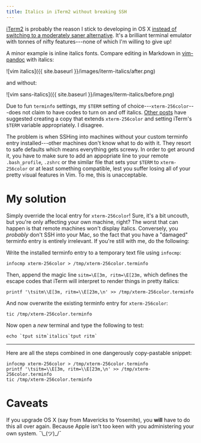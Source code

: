 ```yaml
---
title: Italics in iTerm2 without breaking SSH
---
```


[iTerm2][] is probably the reason I stick to developing in OS X [instead
of switching to a moderately saner alternative][Grey]. It's a brilliant
terminal emulator with tonnes of nifty features---none of which I'm
willing to give up!

A minor example is inline italics fonts. Compare editing in Markdown in
[vim-pandoc][] with italics:

![vim italics]({{ site.baseurl }}/images/iterm-italics/after.png)

and without:

![vim sans-italics]({{ site.baseurl }}/images/iterm-italics/before.png)

Due to fun `terminfo` settings, my `$TERM` setting of
choice---`xterm-256color`---does not claim to have codes to turn on and
off italics. [Other posts][pearce] have suggested creating a copy that
extends `xterm-256color` and setting iTerm's `$TERM` variable
appropriately. I disagree.

The problem is when SSHing into machines without your custom terminfo
entry installed---other machines don't know what to do with it. They
resort to safe defaults which means everything gets screwy. In order to
get around it, you have to make sure to add an appopriate line to your
remote `.bash_profile`, `.zshrc` or the similar file that sets your
`$TERM` to `xterm-256color` or at least something compatible, lest you
suffer losing all of your pretty visual features in Vim. To me, this is
unacceptable.

# My solution

Simply override the local entry for `xterm-256color`! Sure, it's a bit
uncouth, but you're only affecting your own machine, right? The worst
that can happen is that remote machines won't display italics.
Conversely, you _probably_ don't SSH into your Mac, so the fact that you
have a "damaged" terminfo entry is entirely irrelevant. If you're still
with me, do the following:

Write the installed terminfo entry to a temporary text file using `infocmp`:

    infocmp xterm-256color > /tmp/xterm-256color.terminfo

Then, append the magic line `sitm=\E[3m, ritm=\E[23m,` which defines the
escape codes that iTerm will interpret to render things in pretty
italics:

    printf '\tsitm\\E[3m, ritm=\\E[23m,\n' >> /tmp/xterm-256color.terminfo

And now overwrite the existing terminfo entry for `xterm-256color`:

    tic /tmp/xterm-256color.terminfo

Now open a *new* terminal and type the following to test:

    echo `tput sitm`italics`tput ritm`

---

Here are all the steps combined in one dangerously copy-pastable
snippet:

    infocmp xterm-256color > /tmp/xterm-256color.terminfo
    printf '\tsitm=\\E[3m, ritm=\\E[23m,\n' >> /tmp/xterm-256color.terminfo
    tic /tmp/xterm-256color.terminfo

# Caveats

If you upgrade OS X (say from Mavericks to Yosemite), you **will** have
to do this all over again. Because Apple isn't too keen with you
administering your own system. ¯\\\_(ツ)\_/¯

[iTerm2]: http://iterm2.com/downloads.html
[vim-pandoc]: https://github.com/vim-pandoc/vim-pandoc
[pearce]: https://alexpearce.me/2014/05/italics-in-iterm2-vim-tmux/
[Grey]: http://www.hellointernet.fm/podcast/23
